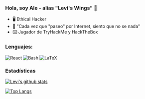 ### Hola, soy Ale - alias "Levi's Wings" 👋

- :desktop_computer: Ethical Hacker
- :scroll: "Cada vez que "paseo" por Internet, siento que no se nada"
- :keyboard: Jugador de TryHackMe y HackTheBox

### Lenguajes:
<p>
  <img alt="React" src="https://img.shields.io/badge/-Python-007ACC?style=flat-square&logo=python&logoColor=white" />
  <img alt="Bash" src="https://img.shields.io/badge/-Bash-430098?style=flat-square&logo=gnu-bash&logoColor=white" />
  <img alt="LaTeX" src="https://img.shields.io/badge/-Latex-13aa52?style=flat-square&logo=latex&logoColor=white" />
</p>

### Estadísticas

[![Levi's github stats](https://github-readme-stats.vercel.app/api?username=LevisWings&show_icons=true&theme=radical)](https://github.com/anuraghazra/github-readme-stats)

[![Top Langs](https://github-readme-stats.vercel.app/api/top-langs/?username=LevisWings&theme=radical&layout=compact)](https://github.com/anuraghazra/github-readme-stats)

